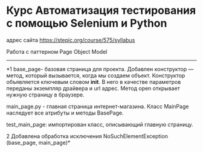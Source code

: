 # Курс Автоматизация тестирования c помощью Selenium и Python

адрес сайта https://stepic.org/course/575/syllabus

Pабота с паттерном Page Object Model

****************
*1 base_page- базовая страница для проекта.
Добавлен конструктор — метод, который вызывается, когда мы создаем объект. Конструктор объявляется ключевым словом __init__. В него в качестве параметров переданы экземпляр драйвера и url адрес.
Метод open открывает нужную страницу в браузере.

main_page.py - главная страница интернет-магазина. Класс MainPage наследует все атрибуты и методы BasePage.

test_main_page: импортирован класс, описывающий главную страницу.

2 Добавлена обработка исключения NoSuchElementException (base_page, main_page)*
